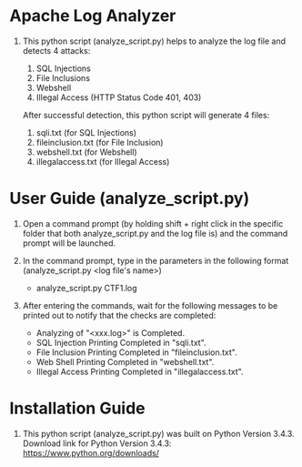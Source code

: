 # Apache Log Analyzer
1. This python script (analyze_script.py) helps to analyze the log file and detects 4 attacks:   
   1. SQL Injections
   2. File Inclusions
   3. Webshell
   4. Illegal Access (HTTP Status Code 401, 403)

   After successful detection, this python script will generate 4 files:
   1. sqli.txt (for SQL Injections)
   2. fileinclusion.txt (for File Inclusion)
   3. webshell.txt (for Webshell)
   4. illegalaccess.txt (for Illegal Access)
   
# User Guide (analyze_script.py)
1. Open a command prompt (by holding shift + right click in the specific folder that both analyze_script.py and the log file is) 
   and the command prompt will be launched.

2. In the command prompt, type in the parameters in the following format (analyze_script.py <log file's name>)
   - analyze_script.py CTF1.log

3. After entering the commands, wait for the following messages to be printed out to notify that the checks are completed:
   - Analyzing of "<xxx.log>" is Completed.
   - SQL Injection Printing Completed in "sqli.txt".
   - File Inclusion Printing Completed in "fileinclusion.txt".
   - Web Shell Printing Completed in "webshell.txt".
   - Illegal Access Printing Completed in "illegalaccess.txt".

# Installation Guide
1. This python script (analyze_script.py) was built on Python Version 3.4.3.
   Download link for Python Version 3.4.3: https://www.python.org/downloads/
